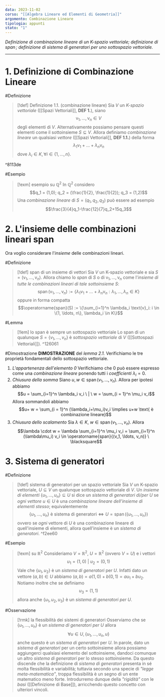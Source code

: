 ```yaml
---
data: 2023-11-02
corso: "[[Algebra Lineare ed Elementi di Geometria]]"
argomento: Combinazione Lineare
tipologia: appunti
stato: "1"
---
```

*Definizione di combinazione lineare di un K-spazio vettoriale; definizione di $\operatorname{span}$; definizione di sistema di generatori per uno sottospazio vettoriale.*
- - -
# 1. Definizione di Combinazione Lineare
#Definizione 
>[!def] Definizione 1.1. (combinazione lineare)
Sia $V$ un *K-spazio vettoriale* ([[Spazi Vettoriali]], **DEF 1.**), siano $$\text{v}_1, \ldots ,\text{v}_n \in V$$degli elementi di $V$. Alternativamente possiamo pensare questi elementi come il sottoinsieme $S \subseteq V$.
Allora definiamo *combinazione lineare* un qualsiasi *vettore* ([[Spazi Vettoriali]], **DEF 1.1.**) della forma $$\lambda_1 \text{v}_1 + \ldots +\lambda_n \text{v}_n$$dove $\lambda_i \in K, \forall i \in \{1, \ldots, n\}$. 

^8113de

#Esempio 
> [!exm] esempio su $\mathbb{Q}^2$ 
> In $\mathbb{Q}^2$ considero $$q_1 = (1,0); q_2 = (\frac{1}{2}, \frac{1}{2}); q_3 = (1,2)$$Una *combinazione lineare* di $S = (q_1, q_2, q_3)$ può essere ad esempio $$\frac{3}{4}q_1-\frac{12}{7}q_2+15q_3$$
# 2. L'insieme delle combinazioni lineari span
Ora voglio considerare l'*insieme* delle combinazioni lineari.

#Definizione 
> [!def] span di un insieme di vettori
Sia $V$ un K-spazio vettoriale e sia $S = (\text{v}_1, \ldots, \text{v}_n)$. 
Allora chiamo lo *span* di $S$ o di $\text{v}_1, \ldots, \text{v}_n$ come l'*insieme di tutte le combinazioni lineari di tale sottoinsieme* $S$: $$\operatorname{span}(\text{v}_1, \ldots, \text{v}_n) := \{\lambda_1\text{v}_1 + \ldots + \lambda_n \text{v}_n : \lambda_1, \ldots, \lambda_n \in K\}$$oppure in forma compatta $$\operatorname{span}(S) := \{\sum_{i=1}^n \lambda_i \text{v}_i: i \in \{1, \ldots, n\}, \lambda_i \in K\}$$

#Lemma 
> [!lem] lo span è sempre un sottospazio vettoriale
Lo span di un qualunque $S = \{v_1, \ldots, v_n\}$ è *sottospazio vettoriale* di $V$ ([[Sottospazi Vettoriali]]).
^126061
 
#Dimostrazione 
**DIMOSTRAZIONE** del *lemma 2.1.* 
Verifichiamo le tre proprietà fondamentali dello sottospazio vettoriale.
1. *L'appartenenza dell'elemento 0*
   Verifichiamo che $0$ può essere espresso come una *combinazione lineare* ponendo tutti i *coefficienti* $\lambda_i = 0$. 
2. *Chiusura della somma*
   Siano $u, w \in \operatorname{span}{(v_1, \ldots, v_n)}$. Allora per ipotesi abbiamo $$u = \sum_{i=1}^n \lambda_i v_i \ | \ w = \sum_{i = 1}^n \mu_i v_i$$Allora sommandoli abbiamo $$u+ w = \sum_{i = 1}^n (\lambda_i+\mu_i)v_i \implies u+w \text{ è combinazione lineare}$$
3. *Chiusura dello scalamento*
   Sia $\lambda \in K$, $w \in \operatorname{span}{(v_1, \ldots, v_n)}$. Allora $$\lambda \cdot w = \lambda \sum_{i=1}^n \mu_i v_i = \sum_{i=1}^n (\lambda\mu_i) v_i \in \operatorname{span}{(v_1, \ldots, v_n)} \ \blacksquare$$ 
# 3. Sistema di generatori
#Definizione 
> [!def] sistema di generatori per un spazio vettoriale
Sia $V$ un K-spazio vettoriale, $U \subseteq V$ un qualunque sottospazio vettoriale di $V$.
Un *insieme di elementi* $\{u_1, \ldots, u_n\} \subseteq U$ si dice un *sistema di generatori di/per $U$* se *ogni vettore* $u \in U$ è una *combinazione lineare dell'insieme di elementi stesso*; equivalentemente $$\{u_1, \ldots, u_n\} \text{ è sistema di generatori} \iff U = \operatorname{span}(\{u_1, \ldots, u_n\})$$ovvero se *ogni* vettore di $U$ è una combinazione lineare di quell'insieme di elementi, allora quell'insieme è un *sistema di generatori*. 
^f2ee60

#Esempio 
> [!exm] su $\mathbb{R}^2$
Consideriamo $V = \mathbb{R}^2$, $U = \mathbb{R}^2$ (ovvero $V = U$) e i vettori $$u_1 = (1,0)\ | \ u_2 = (0,1)$$Vale che $\{u_1, u_2\}$ è un *sistema di generatori* per $U$. 
Infatti dato un vettore $(a, b) \in U$ abbiamo $(a,b) = a(1,0) + b(0,1) = au_1 + bu_2$.
Notiamo inoltre che se definiamo $$u_3 = (1,1)$$allora anche $\{u_1, u_2, u_3\}$ è un *sistema di generatori per* $U$.

#Osservazione 
> [!rmk] la flessibilità dei sistemi di generatori
Osserviamo che se $\{u_1, \ldots, u_n\}$ è un *sistema di generatori per* $U$ allora $$\forall u \in U, \{u_1, \ldots, u_n, u\}$$anche questo è un *sistema di generatori* per $U$.
In parole, dato un *sistema di generatori* per un certo sottoinsieme allora possiamo aggiungerci qualsiasi elemento del sottoinsieme, dandoci comunque un altro *sistema di generatori* per lo stesso sottoinsieme.
Da questo discende che la definizione di *sistema di generatori* presenta in sé molta flessibilità e variabilità; tuttavia secondo una specie di *"legge meta-matematica"*, troppa flessibilità è un segno di un ente matematico meno forte.
Introdurremo dunque della *"rigidità"* con le *basi* ([[Definizione di Base]]), arricchendo questo concetto con ulteriori vincoli.